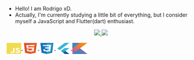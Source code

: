  - Hello! I am Rodrigo xD.
  - Actually, I'm currently studying a little bit of everything, but I consider myself a JavaScript and Flutter(dart) enthusiast.
 <div align="center">
  <a href="https://github.com/rpz-dev">
  <img height="180em" src="https://github-readme-stats.vercel.app/api?username=rpz-dev&show_icons=true&theme=dark&include_all_commits=true&count_private=true"/>
  <img height="180em" src="https://github-readme-stats.vercel.app/api/top-langs/?username=rpz-dev&layout=compact&langs_count=7&theme=dark"/>
</div>
  <div style="display: inline_block"><br>
  <img align="center" alt="rpz-Js" height="30" width="40" src="https://raw.githubusercontent.com/devicons/devicon/master/icons/javascript/javascript-plain.svg">
  <img align="center" alt="rpz-HTML" height="30" width="40" src="https://raw.githubusercontent.com/devicons/devicon/master/icons/html5/html5-original.svg">
  <img align="center" alt="rpz-CSS" height="30" width="40" src="https://raw.githubusercontent.com/devicons/devicon/master/icons/css3/css3-original.svg">
  <img align="center" alt="rpz-CSS" height="30" width="40" src="https://github.com/devicons/devicon/blob/master/icons/flutter/flutter-original.svg">
  <img align="center" alt="rpz-CSS" height="30" width="40" src="https://github.com/devicons/devicon/blob/master/icons/kotlin/kotlin-original.svg">
  

<!---
rpz-dev/rpz-dev is a ✨ special ✨ repository because its `README.md` (this file) appears on your GitHub profile.
You can click the Preview link to take a look at your changes.
--->
